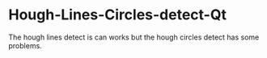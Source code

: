 # Hough-Lines-Circles-detect-Qt

The hough lines detect is can works but the hough circles detect has some problems.
